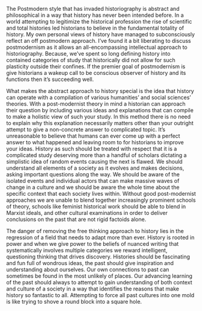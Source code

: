 The Postmodern style that has invaded historiography is abstract and philosophical in a way that history has never been intended before. In a world attempting to legitimize the historical profession the rise of scientific and total histories led historians to believe in the fundamental totality of history. My own personal views of history have managed to subconsciously reflect an off postmodern approach. I’ve found it a bit liberating to discuss postmodernism as it allows an all-encompassing intellectual approach to historiography. Because, we’ve spent so long defining history into contained categories of study that historically did not allow for such plasticity outside their confines. If the premier goal of postmodernism is give historians a wakeup call to be conscious observer of history and its functions then it’s succeeding well. 

What makes the abstract approach to history special is the idea that history can operate with a compilation of various humanities’ and social sciences’ theories. With a post-modernist theory in mind a historian can approach their question by including various ideas and explanations that can compile to make a holistic view of such your study. In this method there is no need to explain why this explanation necessarily matters other than your outright attempt to give a non-concrete answer to complicated topic. It’s unreasonable to believe that humans can ever come up with a perfect answer to what happened and leaving room to for historians to improve your ideas. History as such should be treated with respect that it is a complicated study deserving more than a handful of scholars dictating a simplistic idea of random events causing the next is flawed. We should understand all elements of a society as it evolves and makes decisions, asking important questions along the way. We should be aware of the isolated events and individual actors that can make massive waves of change in a culture and we should be aware the whole time about the specific context that each society lives within.    Without good post-modernist approaches we are unable to blend together increasingly prominent schools of theory, schools like feminist historical work should be able to blend in Marxist ideals, and other cultural examinations in order to deliver conclusions on the past that are not rigid factoids alone. 

The danger of removing the free thinking approach to history lies in the regression of a field that needs to adapt more than ever. History is rooted in power and when we give power to the beliefs of nuanced writing that systematically involves multiple categories we reward intelligent, questioning thinking that drives discovery. Histories should be fascinating and fun full of wondrous ideas, the past should give inspiration and understanding about ourselves.  Our own connections to past can sometimes be found in the most unlikely of places. Our advancing learning of the past should always to attempt to gain understanding of both context and culture of a society in a way that identifies the reasons that make history so fantastic to all.  Attempting to force all past cultures into one mold is like trying to shove a round block into a square hole. 
